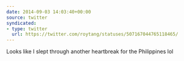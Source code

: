 ```yaml
---
date: 2014-09-03 14:03:40+00:00
source: twitter
syndicated:
- type: twitter
  url: https://twitter.com/roytang/statuses/507167044765118465/
---
```


Looks like I slept through another heartbreak for the Philippines lol